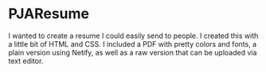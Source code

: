 # PJAResume
I wanted to create a resume I could easily send to people.  I created this with a little bit of HTML and CSS.  I included a PDF with pretty colors and fonts, a plain version using Netify, as well as a raw version that can be uploaded via text editor.


